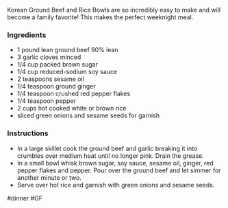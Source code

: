 Korean Ground Beef and Rice Bowls are so incredibly easy to make and will become a family favorite! This makes the perfect weeknight meal.

### Ingredients 

- 1 pound lean ground beef 90% lean
- 3 garlic cloves minced
- 1/4 cup packed brown sugar
- 1/4 cup reduced-sodium soy sauce
- 2 teaspoons sesame oil
- 1/4 teaspoon ground ginger
- 1/4 teaspoon crushed red pepper flakes
- 1/4 teaspoon pepper
- 2 cups hot cooked white or brown rice
- sliced green onions and sesame seeds for garnish

### Instructions 

- In a large skillet cook the ground beef and garlic breaking it into crumbles over medium heat until no longer pink. Drain the grease.
- In a small bowl whisk brown sugar, soy sauce, sesame oil, ginger, red pepper flakes and pepper. Pour over the ground beef and let simmer for another minute or two.    
- Serve over hot rice and garnish with green onions and sesame seeds.

#dinner #GF 